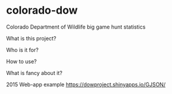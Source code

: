 # colorado-dow
Colorado Department of Wildlife big game hunt statistics

What is this project?


Who is it for?


How to use?


What is fancy about it?

2015 Web-app example
https://dowproject.shinyapps.io/GJSON/
